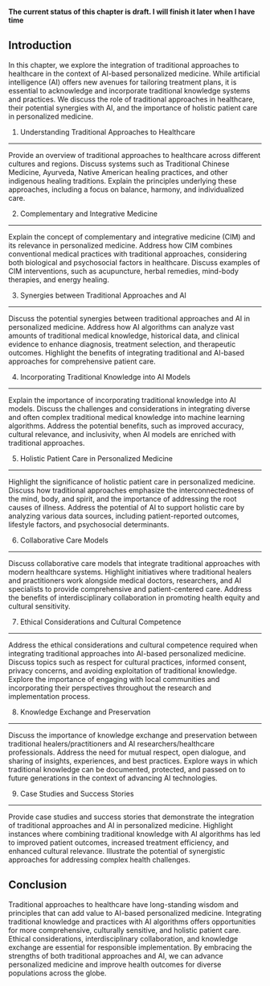 **The current status of this chapter is draft. I will finish it later when I have time**

Introduction
------------

In this chapter, we explore the integration of traditional approaches to healthcare in the context of AI-based personalized medicine. While artificial intelligence (AI) offers new avenues for tailoring treatment plans, it is essential to acknowledge and incorporate traditional knowledge systems and practices. We discuss the role of traditional approaches in healthcare, their potential synergies with AI, and the importance of holistic patient care in personalized medicine.

1. Understanding Traditional Approaches to Healthcare
-----------------------------------------------------

Provide an overview of traditional approaches to healthcare across different cultures and regions. Discuss systems such as Traditional Chinese Medicine, Ayurveda, Native American healing practices, and other indigenous healing traditions. Explain the principles underlying these approaches, including a focus on balance, harmony, and individualized care.

2. Complementary and Integrative Medicine
-----------------------------------------

Explain the concept of complementary and integrative medicine (CIM) and its relevance in personalized medicine. Address how CIM combines conventional medical practices with traditional approaches, considering both biological and psychosocial factors in healthcare. Discuss examples of CIM interventions, such as acupuncture, herbal remedies, mind-body therapies, and energy healing.

3. Synergies between Traditional Approaches and AI
--------------------------------------------------

Discuss the potential synergies between traditional approaches and AI in personalized medicine. Address how AI algorithms can analyze vast amounts of traditional medical knowledge, historical data, and clinical evidence to enhance diagnosis, treatment selection, and therapeutic outcomes. Highlight the benefits of integrating traditional and AI-based approaches for comprehensive patient care.

4. Incorporating Traditional Knowledge into AI Models
-----------------------------------------------------

Explain the importance of incorporating traditional knowledge into AI models. Discuss the challenges and considerations in integrating diverse and often complex traditional medical knowledge into machine learning algorithms. Address the potential benefits, such as improved accuracy, cultural relevance, and inclusivity, when AI models are enriched with traditional approaches.

5. Holistic Patient Care in Personalized Medicine
-------------------------------------------------

Highlight the significance of holistic patient care in personalized medicine. Discuss how traditional approaches emphasize the interconnectedness of the mind, body, and spirit, and the importance of addressing the root causes of illness. Address the potential of AI to support holistic care by analyzing various data sources, including patient-reported outcomes, lifestyle factors, and psychosocial determinants.

6. Collaborative Care Models
----------------------------

Discuss collaborative care models that integrate traditional approaches with modern healthcare systems. Highlight initiatives where traditional healers and practitioners work alongside medical doctors, researchers, and AI specialists to provide comprehensive and patient-centered care. Address the benefits of interdisciplinary collaboration in promoting health equity and cultural sensitivity.

7. Ethical Considerations and Cultural Competence
-------------------------------------------------

Address the ethical considerations and cultural competence required when integrating traditional approaches into AI-based personalized medicine. Discuss topics such as respect for cultural practices, informed consent, privacy concerns, and avoiding exploitation of traditional knowledge. Explore the importance of engaging with local communities and incorporating their perspectives throughout the research and implementation process.

8. Knowledge Exchange and Preservation
--------------------------------------

Discuss the importance of knowledge exchange and preservation between traditional healers/practitioners and AI researchers/healthcare professionals. Address the need for mutual respect, open dialogue, and sharing of insights, experiences, and best practices. Explore ways in which traditional knowledge can be documented, protected, and passed on to future generations in the context of advancing AI technologies.

9. Case Studies and Success Stories
-----------------------------------

Provide case studies and success stories that demonstrate the integration of traditional approaches and AI in personalized medicine. Highlight instances where combining traditional knowledge with AI algorithms has led to improved patient outcomes, increased treatment efficiency, and enhanced cultural relevance. Illustrate the potential of synergistic approaches for addressing complex health challenges.

Conclusion
----------

Traditional approaches to healthcare have long-standing wisdom and principles that can add value to AI-based personalized medicine. Integrating traditional knowledge and practices with AI algorithms offers opportunities for more comprehensive, culturally sensitive, and holistic patient care. Ethical considerations, interdisciplinary collaboration, and knowledge exchange are essential for responsible implementation. By embracing the strengths of both traditional approaches and AI, we can advance personalized medicine and improve health outcomes for diverse populations across the globe.
